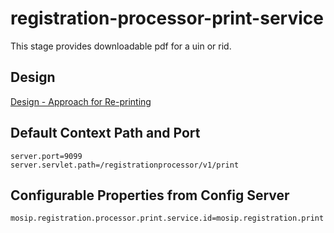 # registration-processor-print-service

This stage provides downloadable pdf for a uin or rid.

## Design

[Design - Approach for Re-printing](https://github.com/mosip/registration/blob/master/design/registration-processor/Approach_for_Reprinting.md)

## Default Context Path and Port
```
server.port=9099
server.servlet.path=/registrationprocessor/v1/print
```
## Configurable Properties from Config Server
```
mosip.registration.processor.print.service.id=mosip.registration.print
```
